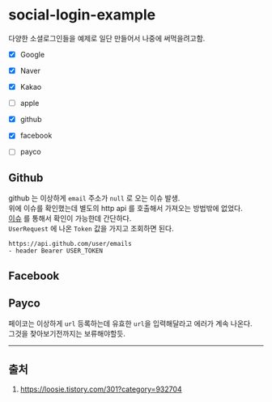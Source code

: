 # social-login-example

다양한 소셜로그인들을 예제로 일단 만들어서 나중에 써먹을려고함.  

* [x] Google
* [x] Naver
* [x] Kakao
* [ ] apple
* [x] github
* [x] facebook
* [ ] payco


## Github

github 는 이상하게 `email` 주소가 `null` 로 오는 이슈 발생.   
위에 이슈를 확인했는데 별도의 http api 를 호출해서 가져오는 방법밖에 없었다.  
[이슈](https://github.com/nextauthjs/next-auth/issues/374) 를 통해서 확인이 가능한데 간단하다.  
`UserRequest` 에 나온 `Token` 값을 가지고 조회하면 된다.  
```
https://api.github.com/user/emails
- header Bearer USER_TOKEN 
```

## Facebook 

## Payco

페이코는 이상하게 `url` 등록하는데 유효한 `url`을 입력해달라고 에러가 계속 나온다.  
그것을 찾아보기전까지는 보류해야할듯.

***

## 출처

1. https://loosie.tistory.com/301?category=932704

